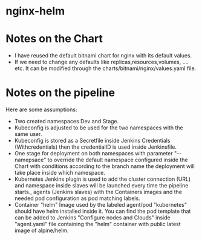 # nginx-helm
# Notes on the Chart
- I have reused the default bitnami chart for nginx with its default values.
- If we need to change any defaults like replicas,resources,volumes, .... etc. It can be modified through the charts/bitnami/nginx/values.yaml file.

# Notes on the pipeline
Here are some assumptions:

- Two created namespaces Dev and Stage.
- Kubeconfig is adjusted to be used for the two namespaces with the same user.
- Kubeconfig is stored as a Secretfile inside Jenkins Credentials (Withcredentials) then the credentialID is used inside Jenkinsfile.
- One stage for deployment on both namespaces with parameter "--namepsace" to override the default namespace configured inside the Chart with conditions according to the branch name the deployment will take place inside which namespace.
- Kubernetes Jenkins plugin is used to add the cluster connection (URL) and namespace inside slaves will be launched every time the pipeline starts., agents (Jenkins slaves) with the Containers images and the needed pod configuration as pod matching labels.
- Container "helm" Image used by the labeled agent/pod "kubernetes" should have helm installed inside it. You can find the pod template that can be added to Jenkins "Configure nodes and Clouds" inside "agent.yaml" file containing the "helm" container with public latest image of alpine/helm.

